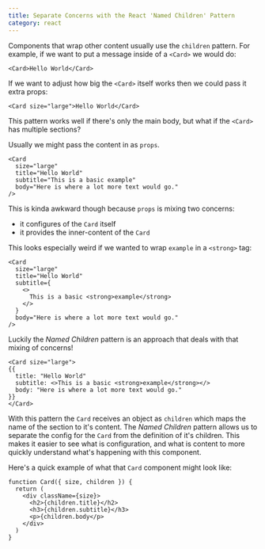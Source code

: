 ```yaml
---
title: Separate Concerns with the React 'Named Children' Pattern
category: react
---
```


Components that wrap other content usually use the `children` pattern. For example, if we want to put a message inside of a `<Card>` we would do:

```tsx
<Card>Hello World</Card>
```

If we want to adjust how big the `<Card>` itself works then we could pass it extra props:

```tsx
<Card size="large">Hello World</Card>
```

This pattern works well if there's only the main body, but what if the `<Card>` has multiple sections?

Usually we might pass the content in as `props`.

```tsx
<Card
  size="large"
  title="Hello World"
  subtitle="This is a basic example"
  body="Here is where a lot more text would go."
/>
```

This is kinda awkward though because `props` is mixing two concerns:

- it configures of the `Card` itself
- it provides the inner-content of the `Card`

This looks especially weird if we wanted to wrap `example` in a `<strong>` tag:

```tsx
<Card
  size="large"
  title="Hello World"
  subtitle={
    <>
      This is a basic <strong>example</strong>
    </>
  }
  body="Here is where a lot more text would go."
/>
```

Luckily the _Named Children_ pattern is an approach that deals with that mixing of concerns!

```tsx
<Card size="large">
{{
  title: "Hello World"
  subtitle: <>This is a basic <strong>example</strong></>
  body: "Here is where a lot more text would go."
}}
</Card>
```

With this pattern the `Card` receives an object as `children` which maps the name of the section to it's content. The _Named Children_ pattern allows us to separate the config for the `Card` from the definition of it's children. This makes it easier to see what is configuration, and what is content to more quickly understand what's happening with this component.

Here's a quick example of what that `Card` component might look like:

```tsx
function Card({ size, children }) {
  return (
    <div className={size}>
      <h2>{children.title}</h2>
      <h3>{children.subtitle}</h3>
      <p>{children.body</p>
    </div>
  )
}
```
